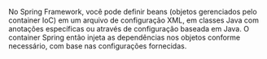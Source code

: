 No Spring Framework, você pode definir beans (objetos gerenciados pelo container IoC) em um arquivo de configuração XML, em classes Java com anotações específicas ou através de configuração baseada em Java. O container Spring então injeta as dependências nos objetos conforme necessário, com base nas configurações fornecidas.
